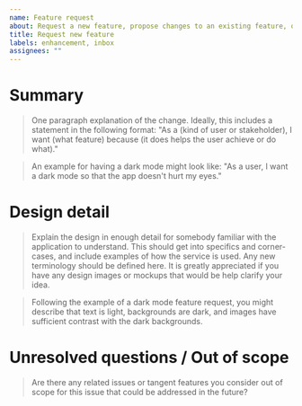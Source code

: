 ```yaml
---
name: Feature request
about: Request a new feature, propose changes to an existing feature, or make a suggestion.
title: Request new feature
labels: enhancement, inbox
assignees: ""
---
```


# Summary

> One paragraph explanation of the change. Ideally, this includes a statement in the following format: "As a (kind of user or stakeholder), I want (what feature) because (it does helps the user achieve or do what)."

> An example for having a dark mode might look like: "As a user, I want a dark mode so that the app doesn't hurt my eyes."

# Design detail

> Explain the design in enough detail for somebody familiar with the application to understand. This should get into specifics and corner-cases, and include examples of how the service is used. Any new terminology should be defined here. It is greatly appreciated if you have any design images or mockups that would be help clarify your idea.

> Following the example of a dark mode feature request, you might describe that text is light, backgrounds are dark, and images have sufficient contrast with the dark backgrounds.

# Unresolved questions / Out of scope

> Are there any related issues or tangent features you consider out of scope for this issue that could be addressed in the future?
